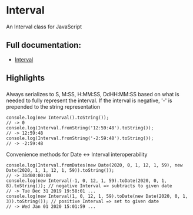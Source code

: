 # Interval

An Interval class for JavaScript

## Full documentation:
* [Interval](https://github.com/cdellacqua/interval/blob/master/docs/classes/interval.md)

## Highlights

###
Always serializes to S, M:SS, H:MM:SS, DdHH:MM:SS based on what is needed to fully represent the interval. If the interval
is negative, '-' is prepended to the string representation

```
console.log(new Interval().toString());
// -> 0
console.log(Interval.fromString('12:59:48').toString());
// -> 12:59:48
console.log(Interval.fromString('-2:59:48').toString());
// -> -2:59:48
```

Convenience methods for Date <-> Interval interoperability

```
console.log(Interval.fromDates(new Date(2020, 0, 1, 12, 1, 59), new Date(2020, 1, 1, 12, 1, 59)).toString());
// -> 31d00:00:00
console.log(new Interval(-1, 0, 12, 1, 59).toDate(2020, 0, 1, 8).toString()); // negative Interval => subtracts to given date
// -> Tue Dec 31 2019 19:58:01 ...
console.log(new Interval(1, 0, 12, 1, 59).toDate(new Date(2020, 0, 1, 3)).toString()); // positive Interval => set to given date
// -> Wed Jan 01 2020 15:01:59 ...
```
